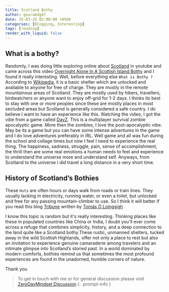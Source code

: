 ```yaml
---
title: Scotland Bothy
author: gourabdg47
date: 25-03-25 02:00:00 +0500
categories: [Blogging, Interesting]
tags: [reading]
render_with_liquid: false
---
```


## What is a bothy?

Randomly, I was doing little exploring online about [Scotland](https://en.wikipedia.org/wiki/Scotland) in youtube and came across this video [Overnight Alone In A Scottish Island Bothy](https://www.youtube.com/watch?v=WW5J3qC4uVU) and I found it really interesting. Well, before everything else `What is Bothy ?`
According to [Wikipedia](https://www.wikipedia.org/), it is a basic shelter which are unlocked and available to anyone for free of charge. They are mostly in the remote mountainous areas of Scotland. They are mostly used by hikers, travellers, birdwatchers or anyone want to enjoy off-grid for 1-2 days. I thinks its best to stay with one or more peoples since these are mostly places in most secluded areas but Scotland is generally considered a safe country. 
I do believe I want to have an experience like this. Watching the video, I got the vibe from a game called [DayZ](https://dayz.com/). This is a multiplayer survival zombie apocalyptic game. More then the zombies, I love the post-apocalyptic vibe. May be its a game but you can have some intense adventures in the game and I do love adventures preferably in IRL. Well game and all was fun during the school and collage times but now I feel I need to experience the real thing. The happiness, sadness, struggle, pain, sense of accomplishment, the thrill then are some real emotions a human needs to feel and experience to understand the universe more and understand self. Anyways, from Scotland to the universe I did travel a long distance in a very short time. 

## History of Scotland’s Bothies

These  `Huts` are often hours or days walk from roads or train lines. They usually lacking in electricity, running water, or even a toilet, but unlocked and free for any passing mountain-climber to use. 
So I think it will better if you read this blog [Tribune](https://tribunemag.co.uk/2022/06/bothy-scotland-trespass) written by [Tomás Ó Loingsigh](https://tribunemag.co.uk/author/tomas-o-loingsigh)


I know this topic is random but it's really interesting. Thinking places like these in populated countries like China or India, I doubt you'll ever come across a refuge that combines simplicity, history, and a deep connection to the land quite like a Scotland bothy.These rustic, unmanned shelters, tucked away in the wild Scottish Highlands, offer not only a place to rest but also an invitation to experience genuine camaraderie among travelers and an intimate glimpse into Scotland’s storied past. In a world dominated by modern comforts, bothies remind us that sometimes the most profound experiences are found in the unadorned, humble corners of nature.

Thank you 

> To get in touch with me or for general discussion please visit [ZeroDayMindset Discussion](https://github.com/orgs/X3N0-G0D/discussions) 
{: .prompt-info }
